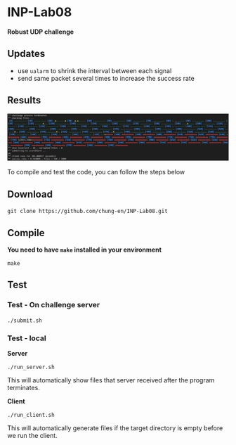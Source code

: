 # INP-Lab08
**Robust UDP challenge**

## Updates
- use `ualarm` to shrink the interval between each signal
- send same packet several times to increase the success rate

## Results
![result](https://github.com/chung-en/INP-Lab08/blob/v2/Result.png)

To compile and test the code, you can follow the steps below
## Download
```
git clone https://github.com/chung-en/INP-Lab08.git
```

## Compile
**You need to have `make` installed in your environment**
```
make
```
## Test

### Test - On challenge server
```
./submit.sh
```

### Test - local
**Server**
```
./run_server.sh
```
This will automatically show files that server received after the program terminates.

**Client**
```
./run_client.sh
```
This will automatically generate files if the target directory is empty before we run the client.
